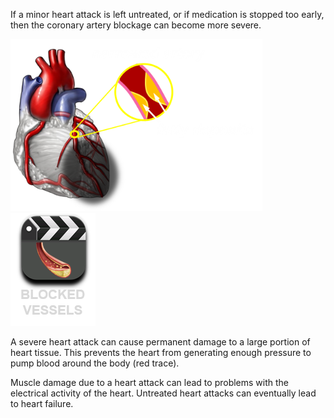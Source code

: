 If a minor heart attack is left untreated, or if medication is stopped too early, then the coronary artery blockage can become more severe.

<div class="topic-img-big">
<img src="img/coronary_block_severe.png" width="80%" height="auto"/>

<span class="md-video md-mt" data-play="video">
<img id="blocked" src="img/blockage.png" class="video-icon-tall"/>
</span>
</div>

A severe heart attack can cause permanent damage to a large portion of heart tissue. This prevents the heart from generating enough pressure to pump blood around the body (red trace).

Muscle damage due to a heart attack can lead to problems with the electrical activity of the heart. Untreated heart attacks can eventually lead to heart failure.
